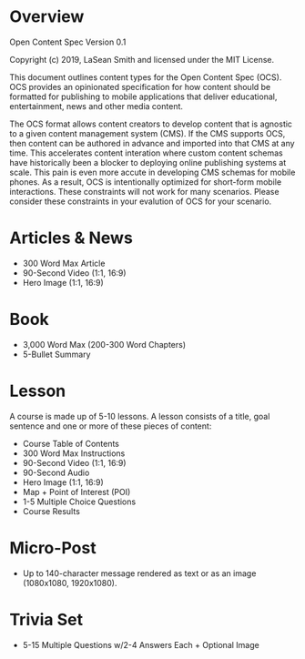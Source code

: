 # Overview

Open Content Spec Version 0.1

Copyright (c) 2019, LaSean Smith and licensed under the MIT License.

This document outlines content types for the Open Content Spec (OCS).  OCS provides an opinionated specification for how content should be formatted for publishing to mobile applications that deliver educational, entertainment, news and other media content.

The OCS format allows content creators to develop content that is agnostic to a given content management system (CMS).  If the CMS supports OCS, then content can be authored in advance and imported into that CMS at any time.  This accelerates content interation where custom content schemas have historically been a blocker to deploying online publishing systems at scale.  This pain is even more accute in developing CMS schemas for mobile phones.  As a result, OCS is intentionally optimized for short-form mobile interactions.  These constraints will not work for many scenarios.  Please consider these constraints in your evalution of OCS for your scenario.

# Articles & News

- 300 Word Max Article
- 90-Second Video (1:1, 16:9)
- Hero Image (1:1, 16:9) 
 
# Book

- 3,000 Word Max (200-300 Word Chapters)
- 5-Bullet Summary

# Lesson

A course is made up of 5-10 lessons.  A lesson consists of a title, goal sentence and one or more of these pieces of content:

- Course Table of Contents
- 300 Word Max Instructions
- 90-Second Video (1:1, 16:9)
- 90-Second Audio
- Hero Image (1:1, 16:9)
- Map + Point of Interest (POI)
- 1-5 Multiple Choice Questions
- Course Results

# Micro-Post

- Up to 140-character message rendered as text or as an image (1080x1080, 1920x1080).

# Trivia Set

- 5-15 Multiple Questions w/2-4 Answers Each + Optional Image


